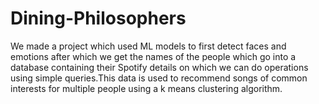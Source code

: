 # Dining-Philosophers
We made a project which used ML models to first detect faces and emotions after which we get the names of the people which go into a database containing their Spotify details on which we can do operations using simple queries.This data is used to recommend songs of common interests for multiple people using a k means clustering algorithm.

